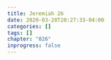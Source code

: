 ```yaml
---
title: Jeremiah 26
date: 2020-03-28T20:27:33-04:00
categories: []
tags: []
chapter: "026"
inprogress: false
---
```


